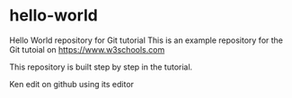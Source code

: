 # hello-world
Hello World repository for Git tutorial
This is an example repository for the Git tutoial on https://www.w3schools.com

This repository is built step by step in the tutorial.

Ken edit on github using its editor
